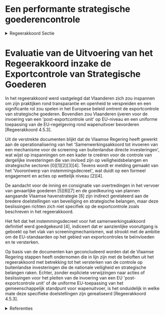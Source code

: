 # Een performante strategische goederencontrole

<details>
        <summary>Regeerakkoord Sectie </summary>
        <p>4.5.3 Een performante strategische goederencontrole Vlaanderen draagt zijn beste praktijken over transparantie en openheid ook verder wereldwijd uit en bepaalt ook resoluut mee de Europese agenda op het vlak van exportcontrole van strategische goederen. Zo pleiten we voor de invoering op EU- niveau van een ‘post-exportcontrole unit’ van de EU in en voor het buitenland. Verder ijvert Vlaanderen voor de uniforme toepas-sing van het EU-gemeenschappelijk stand-punt voor wapenuitvoer door alle lidstaten, zodat een level playing field ontstaat. Vlaanderen voorziet een ex ante ruling-mechanisme voor uitvoervergunningen voor wapens en dual use goederen. Dit verhoogt de binnen de geldende standaarden, de juridische zekerheid voor de betrokken bedrijven, vermindert de administratieve last en versnelt de procedure aangezien bij de aflevering van de uitvoervergunning enkel wordt nagegaan of de ruling voorwaarden worden gerespecteerd en de politieke situatie in het bestemmingsland niet ingrij-pend is gewijzigd. </p>
        </details> 

# Evaluatie van de Uitvoering van het Regeerakkoord inzake de Exportcontrole van Strategische Goederen

In het regeerakkoord werd vastgelegd dat Vlaanderen zich zou inspannen om zijn praktijken rond transparantie en openheid te verspreiden en een significante rol zou spelen in het Europese beleid omtrent de exportcontrole van strategische goederen. Bovendien zou Vlaanderen ijveren voor de invoering van een 'post-exportcontrole unit' op EU-niveau en een uniforme toepassing van de EU-regelgeving rond wapenuitvoer bevorderen [Regeerakkoord 4.5.3].

Uit de verstrekte documenten blijkt dat de Vlaamse Regering heeft gewerkt aan de operationalisering van het 'Samenwerkingsakkoord tot invoeren van een mechanisme voor de screening van buitenlandse directe investeringen', wat wijst op inspanningen om een kader te creëren voor de controle van dergelijke investeringen die van invloed zijn op veiligheidsbelangen en strategische sectoren \[0\]\[1\]\[2\]\[3\]\[4\]. Tevens wordt er melding gemaakt van het 'Voorontwerp van instemmingsdecreet', wat duidt op een formeel engagement en acties op wettelijk niveau \[2\]\[4\].

De aandacht voor de inning en consignatie van overtredingen in het vervoer van gevaarlijke goederen \[5\]\[6\]\[7\] en de goedkeuring van plannen aangaande Vlaamse havenstrategie \[8\] zijn indirect gerelateerd aan de bredere doelstellingen van beveiliging en strategische belangen, maar deze beslissingen richten zich niet specifiek op de exportcontrole zoals beschreven in het regeerakkoord.

Het feit dat het instemmingsdecreet voor het samenwerkingsakkoord definitief werd goedgekeurd \[4\], indiceert dat er aanzienlijke vooruitgang is geboekt op het vlak van screeningmechanismen, wat strookt met de ambitie om de EU-standaarden op het gebied van exportcontroles te beïnvloeden en te versterken.

Op basis van de documenten kan geconcludeerd worden dat de Vlaamse Regering stappen heeft ondernomen die in lijn zijn met de beloften uit het regeerakkoord met betrekking tot het versterken van de controle op buitenlandse investeringen die de nationale veiligheid en strategische belangen raken. Echter, zonder expliciete verwijzingen naar acties of beslissingen voor het pleiten van de invoering van een EU 'post-exportcontrole unit' of de uniforme EU-toepassing van het gemeenschappelijk standpunt voor wapenuitvoer, is het onduidelijk in welke mate deze specifieke doelstellingen zijn gerealiseerd [Regeerakkoord 4.5.3].

<details>
        <summary> Referenties</summary>
        **[\[0\]](https://beslissingenvlaamseregering.vlaanderen.be/?search=Operationalisering%20%27Samenwerkingsakkoord%20tot%20invoeren%20van%20een%20mechanisme%20voor%20de%20screening%20van%20buitenlandse%20directe%20investeringen%27&dateOption=select&startDate=2023-07-14T08%3A00%3A00Z&endDate=2023-07-14T08%3A00%3A00Z)** : **(2023-07-14)** Operationalisering 'Samenwerkingsakkoord tot invoeren van een mechanisme voor de screening van buitenlandse directe investeringen' 

**[\[1\]](https://beslissingenvlaamseregering.vlaanderen.be/?search=Screeningsmechanisme%20voor%20directe%20buitenlandse%20investeringen%20die%20invloed%20hebben%20op%20onze%20veiligheidsbelangen%20en%20strategische%20sectoren%3A%20standpuntbepaling&dateOption=select&startDate=2021-04-02T08%3A00%3A00Z&endDate=2021-04-02T08%3A00%3A00Z)** : **(2021-04-02)** Screeningsmechanisme voor directe buitenlandse investeringen die invloed hebben op onze veiligheidsbelangen en strategische sectoren: standpuntbepaling 

**[\[2\]](https://beslissingenvlaamseregering.vlaanderen.be/?search=Screeningmechanisme%20buitenlandse%20directe%20investeringen%3A%20samenwerkingsakkoord%20en%20instemmingsdecreet&dateOption=select&startDate=2022-12-09T09%3A00%3A00Z&endDate=2022-12-09T09%3A00%3A00Z)** : **(2022-12-09)** Screeningmechanisme buitenlandse directe investeringen: samenwerkingsakkoord en instemmingsdecreet 

**[\[3\]](https://beslissingenvlaamseregering.vlaanderen.be/?search=Screeningmechanisme%20buitenlandse%20directe%20investeringen%3A%20samenwerkingsakkoord%20en%20instemmingsdecreet&dateOption=select&startDate=2022-06-24T08%3A00%3A00Z&endDate=2022-06-24T08%3A00%3A00Z)** : **(2022-06-24)** Screeningmechanisme buitenlandse directe investeringen: samenwerkingsakkoord en instemmingsdecreet 

**[\[4\]](https://beslissingenvlaamseregering.vlaanderen.be/?search=Instemmingsdecreet%20samenwerkingsakkoord%20screeningmechanisme%20buitenlandse%20directe%20investeringen&dateOption=select&startDate=2023-03-31T08%3A00%3A00Z&endDate=2023-03-31T08%3A00%3A00Z)** : **(2023-03-31)** Instemmingsdecreet samenwerkingsakkoord screeningmechanisme buitenlandse directe investeringen 

**[\[5\]](https://beslissingenvlaamseregering.vlaanderen.be/?search=Inning%20en%20consignatie%20overtredingen%20in%20het%20kader%20van%20het%20vervoer%20over%20de%20weg%20van%20gevaarlijke%20goederen&dateOption=select&startDate=2021-03-12T09%3A00%3A00Z&endDate=2021-03-12T09%3A00%3A00Z)** : **(2021-03-12)** Inning en consignatie overtredingen in het kader van het vervoer over de weg van gevaarlijke goederen 

**[\[6\]](https://beslissingenvlaamseregering.vlaanderen.be/?search=Vlaams%20standpunt%20herziening%20Europese%20verpakkingsrichtlijn&dateOption=select&startDate=2023-07-07T09%3A00%3A00Z&endDate=2023-07-07T09%3A00%3A00Z)** : **(2023-07-07)** Vlaams standpunt herziening Europese verpakkingsrichtlijn 

**[\[7\]](https://beslissingenvlaamseregering.vlaanderen.be/?search=Inning%20en%20consignatie%20overtredingen%20in%20het%20kader%20van%20het%20vervoer%20van%20gevaarlijke%20goederen%20over%20de%20weg%20&dateOption=select&startDate=2021-06-04T08%3A00%3A00Z&endDate=2021-06-04T08%3A00%3A00Z)** : **(2021-06-04)** Inning en consignatie overtredingen in het kader van het vervoer van gevaarlijke goederen over de weg  

**[\[8\]](https://beslissingenvlaamseregering.vlaanderen.be/?search=Vlaamse%20havenstrategie&dateOption=select&startDate=2021-12-17T09%3A00%3A00Z&endDate=2021-12-17T09%3A00%3A00Z)** : **(2021-12-17)** Vlaamse havenstrategie 
        </details> 

